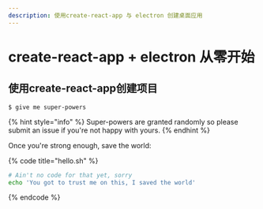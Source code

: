```yaml
---
description: 使用create-react-app 与 electron 创建桌面应用
---
```


# create-react-app + electron 从零开始

## 使用create-react-app创建项目



```
$ give me super-powers
```

{% hint style="info" %}
 Super-powers are granted randomly so please submit an issue if you're not happy with yours.
{% endhint %}

Once you're strong enough, save the world:

{% code title="hello.sh" %}
```bash
# Ain't no code for that yet, sorry
echo 'You got to trust me on this, I saved the world'
```
{% endcode %}



